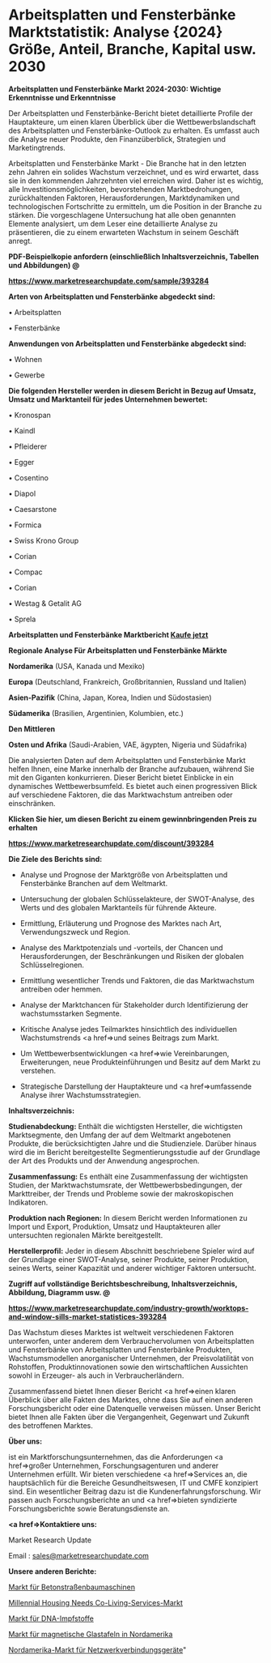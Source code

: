 # Arbeitsplatten und Fensterbänke Marktstatistik: Analyse {2024} Größe, Anteil, Branche, Kapital usw. 2030

<strong>Arbeitsplatten und Fensterbänke Markt 2024-2030: Wichtige Erkenntnisse und Erkenntnisse</strong>

Der Arbeitsplatten und Fensterbänke-Bericht bietet detaillierte Profile der Hauptakteure, um einen klaren Überblick über die Wettbewerbslandschaft des Arbeitsplatten und Fensterbänke-Outlook zu erhalten. Es umfasst auch die Analyse neuer Produkte, den Finanzüberblick, Strategien und Marketingtrends.

Arbeitsplatten und Fensterbänke Markt - Die Branche hat in den letzten zehn Jahren ein solides Wachstum verzeichnet, und es wird erwartet, dass sie in den kommenden Jahrzehnten viel erreichen wird. Daher ist es wichtig, alle Investitionsmöglichkeiten, bevorstehenden Marktbedrohungen, zurückhaltenden Faktoren, Herausforderungen, Marktdynamiken und technologischen Fortschritte zu ermitteln, um die Position in der Branche zu stärken. Die vorgeschlagene Untersuchung hat alle oben genannten Elemente analysiert, um dem Leser eine detaillierte Analyse zu präsentieren, die zu einem erwarteten Wachstum in seinem Geschäft anregt.



<strong><b>PDF-Beispielkopie anfordern (einschließlich Inhaltsverzeichnis, Tabellen und Abbildungen) @ </b></strong>

<strong><a href=https://www.marketresearchupdate.com/sample/393284>

<strong>https://www.marketresearchupdate.com/sample/393284</u></a></strong></strong>



<strong>Arten von Arbeitsplatten und Fensterbänke abgedeckt sind:</strong>

• Arbeitsplatten

• Fensterbänke



<strong>Anwendungen von Arbeitsplatten und Fensterbänke abgedeckt sind:</strong>

• Wohnen

• Gewerbe



<strong>Die folgenden Hersteller werden in diesem Bericht in Bezug auf Umsatz, Umsatz und Marktanteil für jedes Unternehmen bewertet:</strong>

• Kronospan

• Kaindl

• Pfleiderer

• Egger

• Cosentino

• Diapol

• Caesarstone

• Formica

• Swiss Krono Group

• Corian

• Compac

• Corian

• Westag & Getalit AG

• Sprela



<strong>Arbeitsplatten und Fensterbänke Marktbericht <a href=https://www.marketresearchupdate.com/buynow/393284>Kaufe jetzt</a></strong>



<strong>Regionale Analyse Für Arbeitsplatten und Fensterbänke Märkte</strong>



<strong>Nordamerika</strong> (USA, Kanada und Mexiko)



<strong>Europa</strong> (Deutschland, Frankreich, Großbritannien, Russland und Italien)



<strong>Asien-Pazifik</strong> (China, Japan, Korea, Indien und Südostasien)



<strong>Südamerika</strong> (Brasilien, Argentinien, Kolumbien, etc.)



<strong>Den Mittleren</strong> 

<strong>Osten und Afrika</strong> (Saudi-Arabien, VAE, ägypten, Nigeria und Südafrika)

Die analysierten Daten auf dem Arbeitsplatten und Fensterbänke Markt helfen Ihnen, eine Marke innerhalb der Branche aufzubauen, während Sie mit den Giganten konkurrieren. Dieser Bericht bietet Einblicke in ein dynamisches Wettbewerbsumfeld. Es bietet auch einen progressiven Blick auf verschiedene Faktoren, die das Marktwachstum antreiben oder einschränken.



<strong>Klicken Sie hier, um diesen Bericht zu einem gewinnbringenden Preis zu erhalten
</strong>

<strong><a href=https://www.marketresearchupdate.com/discount/393284>https://www.marketresearchupdate.com/discount/393284</b></u></strong></a>



<strong>Die Ziele des Berichts sind:</strong>

- Analyse und Prognose der Marktgröße von Arbeitsplatten und Fensterbänke Branchen auf dem Weltmarkt.

- Untersuchung der globalen Schlüsselakteure, der SWOT-Analyse, des Werts und des globalen Marktanteils für führende Akteure.

- Ermittlung, Erläuterung und Prognose des Marktes nach Art, Verwendungszweck und Region.

- Analyse des Marktpotenzials und -vorteils, der Chancen und Herausforderungen, der Beschränkungen und Risiken der globalen Schlüsselregionen.

- Ermittlung wesentlicher Trends und Faktoren, die das Marktwachstum antreiben oder hemmen.

- Analyse der Marktchancen für Stakeholder durch Identifizierung der wachstumsstarken Segmente.

- Kritische Analyse jedes Teilmarktes hinsichtlich des individuellen Wachstumstrends <a href=>und</a> seines Beitrags zum Markt.

- Um Wettbewerbsentwicklungen <a href=>wie</a> Vereinbarungen, Erweiterungen, neue Produkteinführungen und Besitz auf dem Markt zu verstehen.

- Strategische Darstellung der Hauptakteure und <a href=>umfas</a>sende Analyse ihrer Wachstumsstrategien.



<strong>Inhaltsverzeichnis:</strong>



<strong>Studienabdeckung:</strong> Enthält die wichtigsten Hersteller, die wichtigsten Marktsegmente, den Umfang der auf dem Weltmarkt angebotenen Produkte, die berücksichtigten Jahre und die Studienziele. Darüber hinaus wird die im Bericht bereitgestellte Segmentierungsstudie auf der Grundlage der Art des Produkts und der Anwendung angesprochen.



<strong>Zusammenfassung:</strong> Es enthält eine Zusammenfassung der wichtigsten Studien, der Marktwachstumsrate, der Wettbewerbsbedingungen, der Markttreiber, der Trends und Probleme sowie der makroskopischen Indikatoren.



<strong>Produktion nach Regionen:</strong> In diesem Bericht werden Informationen zu Import und Export, Produktion, Umsatz und Hauptakteuren aller untersuchten regionalen Märkte bereitgestellt.



<strong>Herstellerprofil:</strong> Jeder in diesem Abschnitt beschriebene Spieler wird auf der Grundlage einer SWOT-Analyse, seiner Produkte, seiner Produktion, seines Werts, seiner Kapazität und anderer wichtiger Faktoren untersucht.



<strong><b>Zugriff auf vollständige Berichtsbeschreibung, Inhaltsverzeichnis, Abbildung, Diagramm usw. @ </b></strong>

<strong><a href=https://www.marketresearchupdate.com/industry-growth/worktops-and-window-sills-market-statistices-393284>https://www.marketresearchupdate.com/industry-growth/worktops-and-window-sills-market-statistices-393284</a></strong>

Das Wachstum dieses Marktes ist weltweit verschiedenen Faktoren unterworfen, unter anderem dem Verbrauchervolumen von Arbeitsplatten und Fensterbänke von Arbeitsplatten und Fensterbänke Produkten, Wachstumsmodellen anorganischer Unternehmen, der Preisvolatilität von Rohstoffen, Produktinnovationen sowie den wirtschaftlichen Aussichten sowohl in Erzeuger- als auch in Verbraucherländern.

Zusammenfassend bietet Ihnen dieser Bericht <a href=>einen</a> klaren Überblick über alle Fakten des Marktes, ohne dass Sie auf einen anderen Forschungsbericht oder eine Datenquelle verweisen müssen. Unser Bericht bietet Ihnen alle Fakten über die Vergangenheit, Gegenwart und Zukunft des betroffenen Marktes.



<strong>Über uns:</strong>

 ist ein Marktforschungsunternehmen, das die Anforderungen <a href=>großer</a> Unternehmen, Forschungsagenturen und anderer Unternehmen erfüllt. Wir bieten verschiedene <a href=>Services</a> an, die hauptsächlich für die Bereiche Gesundheitswesen, IT und CMFE konzipiert sind. Ein wesentlicher Beitrag dazu ist die Kundenerfahrungsforschung. Wir passen auch Forschungsberichte an und <a href=>bieten</a> syndizierte Forschungsberichte sowie Beratungsdienste an.



<strong><a href=>Kontaktiere uns:</a></strong>

Market Research Update

Email : sales@marketresearchupdate.com



<strong>Unsere anderen Berichte:</strong>

<a href=https://www.linkedin.com/pulse/concrete-road-construction-equipment-market-expected>Markt für Betonstraßenbaumaschinen</a>

<a href=https://www.linkedin.com/pulse/millennial-housing-needs-co-living-services-market-1f>Millennial Housing Needs Co-Living-Services-Markt</a>

<a href=https://www.linkedin.com/pulse/dna-vaccines-market-2023-remarking-enormous-growth>Markt für DNA-Impfstoffe</a>

<a href=https://www.linkedin.com/pulse/north-america-magnetic-glass-boards-market-2023>Markt für magnetische Glastafeln in Nordamerika</a>

<a href=https://www.linkedin.com/pulse/north-america-network-connection-device-market-continues>Nordamerika-Markt für Netzwerkverbindungsgeräte</a>"
